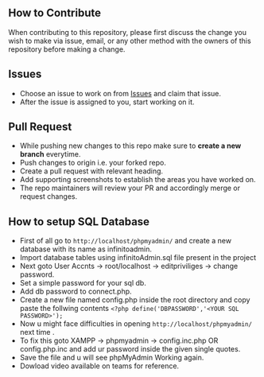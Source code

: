 ## How to Contribute
When contributing to this repository, please first discuss the change you wish to make via issue, email, or any other method with the owners of this repository before making a change.

## Issues
* Choose an issue to work on from [Issues](https://github.com/Infinito-IIT-Patna/Infinito2020/issues) and claim that issue.
* After the issue is assigned to you, start working on it. 

## Pull Request
* While pushing new changes to this repo make sure to **create a new branch** everytime.
* Push changes to origin i.e. your forked repo.
* Create a pull request with relevant heading. 
* Add supporting screenshots to establish the areas you have worked on.
* The repo maintainers will review your PR and accordingly merge or request changes.  

## How to setup SQL Database

* First of all go to `http://localhost/phpmyadmin/` and create a new database with its name as infinitoadmin.
* Import database tables using infinitoAdmin.sql file present in the project
* Next goto User Accnts -> root/localhost -> editpriviliges -> change password. 
* Set a simple password for your sql db.
* Add db password to connect.php.
* Create a new file named config.php inside the root directory and copy paste the follwing contents 
`<?php
define('DBPASSWORD','<YOUR SQL PASSWORD>');`
* Now u might face difficulties in opening `http://localhost/phpmyadmin/` next time .
* To fix this goto XAMPP -> phpmyadmin -> config.inc.php OR config.php.inc and add ur password inside the given single quotes.
* Save the file and u will see phpMyAdmin Working again. 
* Dowload video available on teams for reference. 
